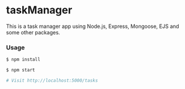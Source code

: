 # taskManager

This is a task manager app using Node.js, Express, Mongoose, EJS and some other packages.

### Usage

```sh
$ npm install
```

```sh
$ npm start

# Visit http://localhost:5000/tasks
```


